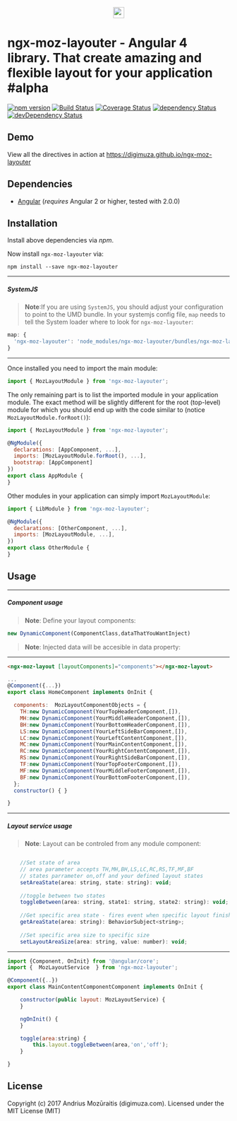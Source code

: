 <p align="center">
  <img height="25parameter="256px" style="text-align: center;" src="https://cdn.rawgit.com/digimuza/ngx-moz-layouter/master/demo/src/assets/logo.svg">
</p>

# ngx-moz-layouter - Angular 4 library. That create amazing and flexible layout for your application #alpha

[![npm version](https://badge.fury.io/js/ngx-moz-layouter.svg)](https://badge.fury.io/js/ngx-moz-layouter)
[![Build Status](https://travis-ci.org/digimuza/ngx-moz-layouter.svg?branch=master)](https://travis-ci.org/digimuza/ngx-moz-layouter)
[![Coverage Status](https://coveralls.io/repos/github/digimuza/ngx-moz-layouter/badge.svg?branch=master)](https://coveralls.io/github/digimuza/ngx-moz-layouter?branch=master)
[![dependency Status](https://david-dm.org/digimuza/ngx-moz-layouter/status.svg)](https://david-dm.org/digimuza/ngx-moz-layouter)
[![devDependency Status](https://david-dm.org/digimuza/ngx-moz-layouter/dev-status.svg?branch=master)](https://david-dm.org/digimuza/ngx-moz-layouter#info=devDependencies)

## Demo

View all the directives in action at https://digimuza.github.io/ngx-moz-layouter

## Dependencies
* [Angular](https://angular.io) (*requires* Angular 2 or higher, tested with 2.0.0)

## Installation
Install above dependencies via *npm*. 

Now install `ngx-moz-layouter` via:
```shell
npm install --save ngx-moz-layouter
```

---
##### SystemJS
>**Note**:If you are using `SystemJS`, you should adjust your configuration to point to the UMD bundle.
In your systemjs config file, `map` needs to tell the System loader where to look for `ngx-moz-layouter`:
```js
map: {
  'ngx-moz-layouter': 'node_modules/ngx-moz-layouter/bundles/ngx-moz-layouter.umd.js',
}
```
---

Once installed you need to import the main module:
```js
import { MozLayoutModule } from 'ngx-moz-layouter';
```
The only remaining part is to list the imported module in your application module. The exact method will be slightly
different for the root (top-level) module for which you should end up with the code similar to (notice ` MozLayoutModule.forRoot()`):
```js
import { MozLayoutModule } from 'ngx-moz-layouter';

@NgModule({
  declarations: [AppComponent, ...],
  imports: [MozLayoutModule.forRoot(), ...],  
  bootstrap: [AppComponent]
})
export class AppModule {
}
```

Other modules in your application can simply import ` MozLayoutModule `:

```js
import { LibModule } from 'ngx-moz-layouter';

@NgModule({
  declarations: [OtherComponent, ...],
  imports: [MozLayoutModule, ...], 
})
export class OtherModule {
}
```

## Usage

---
##### Component usage
>**Note**: Define your layout components:
```js
new DynamicComponent(ComponentClass,dataThatYouWantInject)
```

>**Note**: Injected data will be accesible in data property:

---
```html
<ngx-moz-layout [layoutComponents]="components"></ngx-moz-layout>
```

```js
...
@Component({...})
export class HomeComponent implements OnInit {

  components:  MozLayoutComponentObjects = {
    TH:new DynamicComponent(YourTopHeaderComponent,[]),
    MH:new DynamicComponent(YourMiddleHeaderComponent,[]),
    BH:new DynamicComponent(YourBottomHeaderComponent,[]),
    LS:new DynamicComponent(YourLeftSideBarComponent,[]),
    LC:new DynamicComponent(YourLeftContentComponent,[]),
    MC:new DynamicComponent(YourMainContentComponent,[]),
    RC:new DynamicComponent(YourRightContentComponent,[]),
    RS:new DynamicComponent(YourRightSideBarComponent,[]),
    TF:new DynamicComponent(YourTopFooterComponent,[]),
    MF:new DynamicComponent(YourMiddleFooterComponent,[]),
    BF:new DynamicComponent(YourBottomFooterComponent,[]),
  };
  constructor() { }

}
```

---
##### Layout service usage
>**Note**: Layout can be controled from any module component:

```js

    //Set state of area
    // area parameter accepts TH,MH,BH,LS,LC,RC,RS,TF,MF,BF
    // states parrameter on,off and your defined layout states
    setAreaState(area: string, state: string): void;
    
    //toggle between two states
    toggleBetween(area: string, state1: string, state2: string): void;
    
    //Get specific area state - fires event when specific layout finishes animation
    getAreaState(area: string): BehaviorSubject<string>;
    
    //Set specific area size to specific size
    setLayoutAreaSize(area: string, value: number): void;

```

---


```js
import {Component, OnInit} from '@angular/core';
import {  MozLayoutService  } from 'ngx-moz-layouter';

@Component({..})
export class MainContentComponentComponent implements OnInit {

    constructor(public layout: MozLayoutService) {
    }

    ngOnInit() {
    }

    toggle(area:string) {
        this.layout.toggleBetween(area,'on','off');
    }

}

```


## License

Copyright (c) 2017 Andrius Mozūraitis (digimuza.com). Licensed under the MIT License (MIT)


